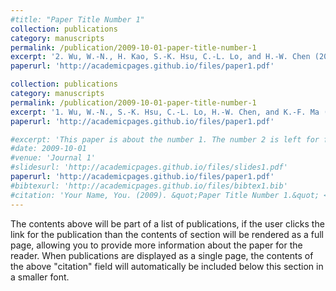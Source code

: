 ```yaml
---
#title: "Paper Title Number 1"
collection: publications
category: manuscripts
permalink: /publication/2009-10-01-paper-title-number-1
excerpt: '2. Wu, W.-N., H. Kao, S.-K. Hsu, C.-L. Lo, and H.-W. Chen (2010), Spatial variation of the crustal stress field along the Ryukyu-Taiwan-Luzon convergent boundary, Journal of Geophysical Research: Solid Earth, 115, B11401, doi:10.1029/2009JB007080.'
paperurl: 'http://academicpages.github.io/files/paper1.pdf'

collection: publications
category: manuscripts
permalink: /publication/2009-10-01-paper-title-number-1
excerpt: '1. Wu, W.-N., S.-K. Hsu, C.-L. Lo, H.-W. Chen, and K.-F. Ma (2009), Plate convergence at the westernmost Philippine Sea Plate, Tectonophysics, 466, 162-169, doi:10.1016/j.tecto.2007.11.011.'
paperurl: 'http://academicpages.github.io/files/paper1.pdf'

#excerpt: 'This paper is about the number 1. The number 2 is left for future work.'
#date: 2009-10-01
#venue: 'Journal 1'
#slidesurl: 'http://academicpages.github.io/files/slides1.pdf'
paperurl: 'http://academicpages.github.io/files/paper1.pdf'
#bibtexurl: 'http://academicpages.github.io/files/bibtex1.bib'
#citation: 'Your Name, You. (2009). &quot;Paper Title Number 1.&quot; <i>Journal 1</i>. 1(1).'
---
```

The contents above will be part of a list of publications, if the user clicks the link for the publication than the contents of section will be rendered as a full page, allowing you to provide more information about the paper for the reader. When publications are displayed as a single page, the contents of the above "citation" field will automatically be included below this section in a smaller font.
